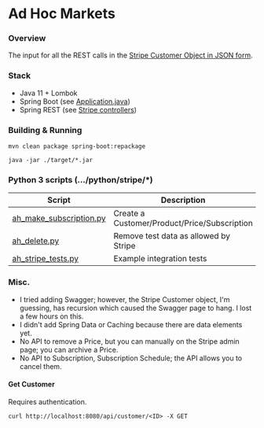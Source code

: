 # Ad Hoc Markets 

### Overview
The input for all the REST calls in the [Stripe Customer Object in JSON form](https://stripe.com/docs/api/customers).

### Stack
* Java 11 + Lombok
* Spring Boot (see [Application.java](src/main/java/ah/Application.java))
* Spring REST (see [Stripe controllers](src/main/java/ah/customer/stripe/controller/))

### Building & Running

    mvn clean package spring-boot:repackage

    java -jar ./target/*.jar

### Python 3 scripts (.../python/stripe/*)

| Script | Description |
| ------- | ----------- |
| [ah_make_subscription.py](python/stripe/ah_make_subscription.py) | Create a Customer/Product/Price/Subscription|
| [ah_delete.py](python/stripe/ah_delete.py) | Remove test data as allowed by Stripe |
| [ah_stripe_tests.py](python/stripe/ah_stripe_tests.py) | Example integration tests |

### Misc.

* I tried adding Swagger; however, the Stripe Customer object, I'm guessing, has recursion which 
caused the Swagger page to hang. I lost a few hours on this.
* I didn't add Spring Data or Caching because there are data elements yet.
* No API to remove a Price, but you can manually on the Stripe admin page; you can archive a Price.
* No API to Subscription, Subscription Schedule; the API allows you to cancel them.
 
#### Get Customer
Requires authentication.

```
curl http://localhost:8080/api/customer/<ID> -X GET 
```

